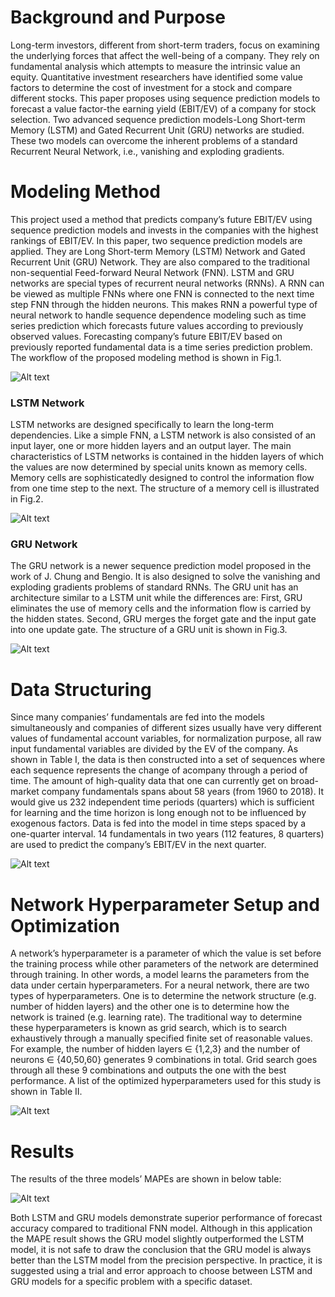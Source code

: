 # Background and Purpose
Long-term investors, different from short-term traders, focus on examining the underlying forces that affect the well-being of a company. They rely on fundamental analysis which attempts to measure the intrinsic value an equity. Quantitative investment researchers have identified some value factors to determine the cost of investment for a stock and compare different stocks. This paper proposes using sequence prediction models to forecast a value factor-the earning yield (EBIT/EV) of a company for stock selection. Two advanced sequence prediction models-Long Short-term Memory (LSTM) and Gated Recurrent Unit (GRU) networks are studied. These two models can overcome the inherent problems of a standard Recurrent Neural Network, i.e., vanishing and exploding gradients.
# Modeling Method
This project used a method that predicts company’s future EBIT/EV using sequence prediction models and invests in the companies with the highest rankings of EBIT/EV. In this paper, two sequence prediction models are applied. They are Long Short-term Memory (LSTM) Network and Gated Recurrent Unit (GRU) Network. They are also compared to the traditional non-sequential Feed-forward Neural Network (FNN). LSTM and GRU networks are special types of recurrent neural networks (RNNs). A RNN can be viewed as multiple FNNs where one FNN is connected to the next time step FNN through the hidden neurons. This makes RNN a powerful type of neural network to handle sequence dependence modeling such as time series prediction which forecasts future values according to previously observed values. Forecasting company’s future EBIT/EV based on previously reported fundamental data is a time series prediction problem. The workflow of the proposed modeling method is shown in Fig.1.

![Alt text](https://github.com/jsun66/Stock-Selection-Based-on-Earning-Yield-Forecast/blob/main/Tables%20and%20Figures/Fig.1.%20Workflow.jpg)
### LSTM Network
LSTM networks are designed specifically to learn the long-term dependencies. Like a simple FNN, a LSTM network is also consisted of an input layer, one or more hidden layers and an output layer. The main characteristics of LSTM networks is contained in the hidden layers of which the values are now determined by special units known as memory cells. Memory cells are sophisticatedly designed to control the information flow from one time step to the next. The structure of a memory cell is illustrated in Fig.2.

![Alt text](https://github.com/jsun66/Stock-Selection-Based-on-Earning-Yield-Forecast/blob/main/Tables%20and%20Figures/Fig.2.%20LSTM.jpg)
### GRU Network
The GRU network is a newer sequence prediction model proposed in the work of J. Chung and Bengio. It is also designed to solve the vanishing and exploding gradients problems of standard RNNs. The GRU unit has an architecture similar to a LSTM unit while the differences are: First, GRU eliminates the use of memory cells and the information flow is carried by the hidden states. Second, GRU merges the forget gate and the input gate into one update gate. The structure of a GRU unit is shown in Fig.3.

![Alt text](https://github.com/jsun66/Stock-Selection-Based-on-Earning-Yield-Forecast/blob/main/Tables%20and%20Figures/Fig.3.%20GRU.jpg)
# Data Structuring
Since many companies’ fundamentals are fed into the models simultaneously and companies of different sizes usually have very different values of fundamental account variables, for normalization purpose, all raw input fundamental variables are divided by the EV of the company. As shown in Table I, the data is then constructed into a set of sequences where each sequence represents the change of acompany through a period of time. The amount of high-quality data that one can currently get on broad-market company fundamentals spans about 58 years (from 1960 to 2018). It would give us 232 independent time periods (quarters) which is sufficient for learning and the time horizon is long enough not to be influenced by exogenous factors. Data is fed into the model in time steps spaced by a one-quarter interval. 14 fundamentals in two years (112 features, 8 quarters) are used to predict the company’s EBIT/EV in the next quarter.

![Alt text](https://github.com/jsun66/Stock-Selection-Based-on-Earning-Yield-Forecast/blob/main/Tables%20and%20Figures/Table%20I.PNG)
# Network Hyperparameter Setup and Optimization
A network’s hyperparameter is a parameter of which the value is set before the training process while other parameters of the network are determined through training. In other words, a model learns the parameters from the data under certain hyperparameters. For a neural network, there are two types of hyperparameters. One is to determine the network structure (e.g. number of hidden layers) and the other one is to determine how the network is trained (e.g. learning rate). The traditional way to determine these hyperparameters is known as grid search, which is to search exhaustively through a manually specified finite set of reasonable values. For example, the number of hidden layers ∈ {1,2,3} and the number of neurons ∈ {40,50,60} generates 9 combinations in total. Grid search goes through all these 9 combinations and outputs the one with the best performance. A list of the optimized hyperparameters used for this study is shown in Table II.

![Alt text](https://github.com/jsun66/Stock-Selection-Based-on-Earning-Yield-Forecast/blob/main/Tables%20and%20Figures/Table%20II.PNG)
# Results
The results of the three models’ MAPEs are shown in below table:

![Alt text](https://github.com/jsun66/Stock-Selection-Based-on-Earning-Yield-Forecast/blob/main/Tables%20and%20Figures/Table%20III.PNG)

Both LSTM and GRU models demonstrate superior performance of forecast accuracy compared to traditional FNN model. Although in this application the MAPE result shows the GRU model slightly outperformed the LSTM model, it is not safe to draw the conclusion that the GRU model is always better than the LSTM model from the precision perspective. In practice, it is suggested using a trial and error approach to choose between LSTM and GRU models for a specific problem with a specific dataset.
